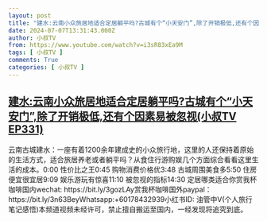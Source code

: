 ```yaml
---
layout: post
title: "建水:云南小众旅居地适合定居躺平吗?古城有个“小天安门”,除了开销极低,还有个因素易被忽视(小叔TV EP331)"
date: 2024-07-07T13:31:43.000Z
author: 小叔TV
from: https://www.youtube.com/watch?v=i3sR83xEa9M
tags: [ 小叔TV ]
comments: True
categories: [ 小叔TV ]
---
```

<!--1720359103000-->
[建水:云南小众旅居地适合定居躺平吗?古城有个“小天安门”,除了开销极低,还有个因素易被忽视(小叔TV EP331)](https://www.youtube.com/watch?v=i3sR83xEa9M)
------

<div>
云南古城建水：一座有着1200余年建成史的小众旅行地，这里的人还保持着原始的生活方式，适合旅居养老或者躺平吗？从食住行游购娱几个方面综合看看这里生活的成本。0:00 性价比之王0:45 购物消费价格优3:48 古城周围美食多5:50 住房便宜很宜居9:09 娱乐游玩有惊喜11:10 被忽视的指标14:30 定居哪类适合你赏我杯咖啡国内wechat: https://bit.ly/3gozLAy赏我杯咖啡国外paypal：https://bit.ly/3n63BeyWhatsapp:+60178432939小红书ID: 油管中V(个人旅行笔记感悟)本频道视频未经许可，禁止擅自搬运至国内，一经发现将追究到底。
</div>
